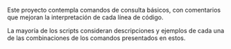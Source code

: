 Este proyecto contempla comandos de consulta básicos, con comentarios que mejoran la interpretación de cada línea de código.

La mayoría de los scripts consideran descripciones y ejemplos de cada una de las combinaciones de los comandos presentados en estos.
